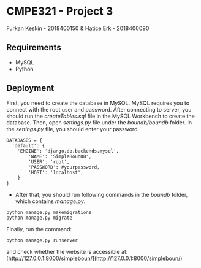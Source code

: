 # CMPE321 - Project 3 

Furkan Keskin - 2018400150 & Hatice Erk - 2018400090

## Requirements
* MySQL
* Python 

## Deployment 

First, you need to create the database in MySQL. MySQL requires you to connect with the root user and password. After connecting to server, you should run the _createTables.sql_ file in the MySQL Workbench to create the database.
Then, open _settings.py_ file under the _boundb/boundb_ folder. In the _settings.py_ file, you should enter your password.  
```
DATABASES = {
  'default': {
    'ENGINE': 'django.db.backends.mysql',
        'NAME': 'SimpleBounDB',
        'USER': 'root',
        'PASSWORD': #yourpassword,
        'HOST': 'localhost',
    }
}
```
* After that, you should run following commands in the _boundb_ folder, which contains _manage.py_.
```
python manage.py makemigrations
python manage.py migrate
```
Finally, run the command:
```
python manage.py runserver
```
and check whether the website is accessible at: [http://127.0.0.1:8000/simpleboun/](http://127.0.0.1:8000/simpleboun/)
